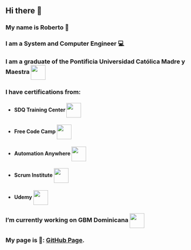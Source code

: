 ## Hi there 👋

### My name is Roberto 📛

### I am a System and Computer Engineer 💻

### I am a graduate of the Pontificia Universidad Católica Madre y Maestra <img style="height:40px; vertical-align: middle;" src="https://upload.wikimedia.org/wikipedia/commons/thumb/2/25/EscudoPucmm.gif/800px-EscudoPucmm.gif">

### I have certifications from:

* #### SDQ Training Center <img style="height:40px; vertical-align: middle;" src="https://media.licdn.com/dms/image/C4E0BAQFm04bZsiHGBg/company-logo_200_200/0/1579107331432?e=2147483647&v=beta&t=14-TMISkjBEaYiG7RA8hsRg6QdYj8akST8l6g8zQBLQ">

* #### Free Code Camp <img style="height:40px; vertical-align: middle;" src="https://d33wubrfki0l68.cloudfront.net/bbfa33a202e8612d49b6c1ed05c1fdd8e4001566/bbdd1/img/fcc_secondary_small.svg">

* #### Automation Anywhere <img style="height:40px; vertical-align: middle;" src="https://www.automationanywhere.com/sites/default/files/images/default-images/logo-aa-new.svg">

* #### Scrum Institute <img style="height:40px; vertical-align: middle;" src="https://www.scrum-institute.org/images2/scrum_institute_logo.png">

* #### Udemy <img style="height:40px; vertical-align: middle;" src="https://logos-world.net/wp-content/uploads/2021/11/Udemy-Logo-700x394.png">

### I’m currently working on GBM Dominicana <img style="height:40px; vertical-align: middle;" src="https://www.gbm.net/wp-content/themes/baum-child/assets/images/logo-default.svg">

### My page is 📝: [GitHub Page](https://robertokepp.github.io).
